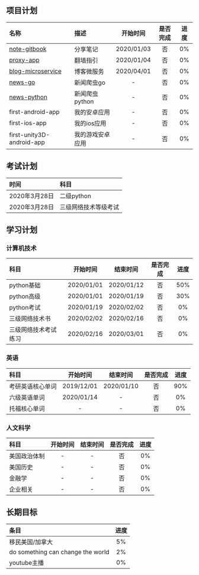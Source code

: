 ## 项目计划
|名称|描述|开始时间|是否完成|进度|
|:----|:----|:----:|:----:|:----:|
|[note-gitbook](https://github.com/sexyflaw/note-gitbook)|分享笔记|2020/01/03|否|0%|
|[proxy-app](https://github.com/sexyflaw/proxy-app)|翻墙指引|2020/01/04|否|0%|
|[blog-microservice](https://github.com/sexyflaw/blog-microservice)|博客微服务|2020/04/01|否|0%|
|[news-go](https://github.com/sexyflaw/news-go)|新闻爬虫go|-|否|0%|
|[news-python](https://github.com/sexyflaw/news-python)|新闻爬虫python|-|否|0%|
|first-android-app|我的安卓应用|-|否|0%|
|first-ios-app|我的ios应用|-|否|0%|
|first-unity3D-android-app|我的游戏安卓应用|-|否|0%|

## 考试计划

 |时间|科目|
 |:----|:----|
 |2020年3月28日|二级python|
 |2020年3月28日|三级网络技术等级考试|

 
## 学习计划

 ### 计算机技术
|科目|开始时间|结束时间|是否完成|进度|
|:----|:----:|:----:|:----:|:----:|
|python基础|2020/01/01|2020/01/12|否|50%|
|python高级|2020/01/01|2020/01/19|否|30%|
|python考试|2020/01/19|2020/02/02|否|0%|
|三级网络技术书|2020/02/02|2020/02/16|否|0%|
|三级网络技术考试练习|2020/02/16|2020/03/01|否|0%|


 
 ### 英语
|科目|开始时间|结束时间|是否完成|进度|
|:----|:----:|:----:|:----:|:----:|
|考研英语核心单词|2019/12/01|2020/01/10|否|90%|
|六级英语单词|2020/01/14|-|否|0%|
|托福核心单词|-|-|否|0%|
 
 ### 人文科学
|科目|开始时间|结束时间|是否完成|进度|
|:----|:----:|:----:|:----:|:----:|
|美国政治体制|-|-|否|0%|
|美国历史|-|-|否|0%|
|金融学|-|-|否|0%|
|企业相关|-|-|否|0%|
 
## 长期目标
|条目|进度|
|:---|:---:|
|移民美国/加拿大|5%|
|do something can change the world|2%|
|youtube主播|0%|


